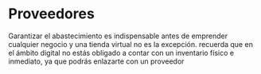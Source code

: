 # Proveedores

Garantizar el abastecimiento es indispensable antes de emprender cualquier negocio y una tienda virtual no es la excepción.
recuerda que en el ámbito digital no estás obligado a contar con un inventario físico e inmediato, ya que podrás enlazarte con un proveedor
